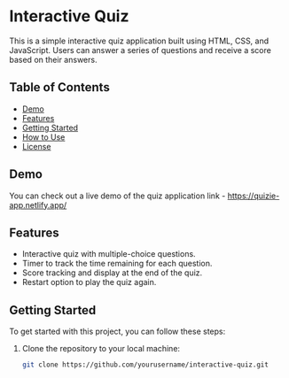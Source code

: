 # Interactive Quiz

This is a simple interactive quiz application built using HTML, CSS, and JavaScript. Users can answer a series of questions and receive a score based on their answers.

## Table of Contents

- [Demo](#demo)
- [Features](#features)
- [Getting Started](#getting-started)
- [How to Use](#how-to-use)
- [License](#license)

## Demo

You can check out a live demo of the quiz application link -  https://quizie-app.netlify.app/

## Features

- Interactive quiz with multiple-choice questions.
- Timer to track the time remaining for each question.
- Score tracking and display at the end of the quiz.
- Restart option to play the quiz again.

## Getting Started

To get started with this project, you can follow these steps:

1. Clone the repository to your local machine:

   ```bash
   git clone https://github.com/yourusername/interactive-quiz.git

